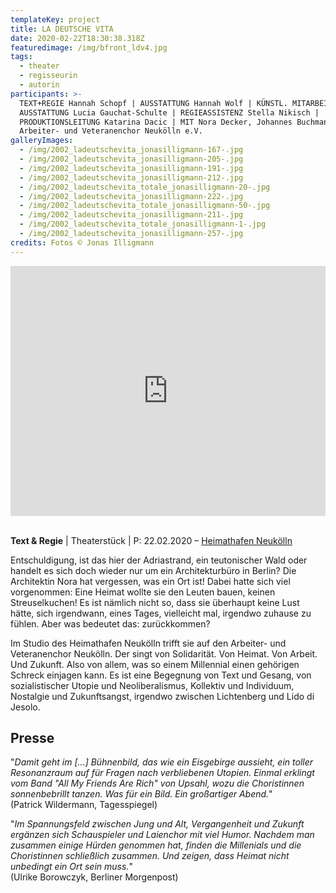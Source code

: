 ```yaml
---
templateKey: project
title: LA DEUTSCHE VITA
date: 2020-02-22T18:30:38.318Z
featuredimage: /img/bfront_ldv4.jpg
tags:
  - theater
  - regisseurin
  - autorin
participants: >-
  TEXT+REGIE Hannah Schopf | AUSSTATTUNG Hannah Wolf | KÜNSTL. MITARBEIT
  AUSSTATTUNG Lucia Gauchat-Schulte | REGIEASSISTENZ Stella Nikisch |
  PRODUKTIONSLEITUNG Katarina Dacic | MIT Nora Decker, Johannes Buchmann,
  Arbeiter- und Veteranenchor Neukölln e.V.
galleryImages:
  - /img/2002_ladeutschevita_jonasilligmann-167-.jpg
  - /img/2002_ladeutschevita_jonasilligmann-205-.jpg
  - /img/2002_ladeutschevita_jonasilligmann-191-.jpg
  - /img/2002_ladeutschevita_jonasilligmann-212-.jpg
  - /img/2002_ladeutschevita_totale_jonasilligmann-20-.jpg
  - /img/2002_ladeutschevita_jonasilligmann-222-.jpg
  - /img/2002_ladeutschevita_totale_jonasilligmann-50-.jpg
  - /img/2002_ladeutschevita_jonasilligmann-211-.jpg
  - /img/2002_ladeutschevita_totale_jonasilligmann-1-.jpg
  - /img/2002_ladeutschevita_jonasilligmann-257-.jpg
credits: Fotos © Jonas Illigmann
---
```

<iframe width="100%" height="400" src="https://www.youtube.com/embed/sAdnBeKf3Y8" frameborder="0" allow="accelerometer; autoplay; encrypted-media; gyroscope; picture-in-picture" allowfullscreen></iframe>

\
**Text & Regie** | Theaterstück | P: 22.02.2020 – [Heimathafen Neukölln](https://heimathafen-neukoelln.de/events/la-deutsche-vita/)

Entschuldigung, ist das hier der Adriastrand, ein teutonischer Wald oder handelt es sich doch wieder nur um ein Architekturbüro in Berlin? Die Architektin Nora hat vergessen, was ein Ort ist! Dabei hatte sich viel vorgenommen: Eine Heimat wollte sie den Leuten bauen, keinen Streuselkuchen! Es ist nämlich nicht so, dass sie überhaupt keine Lust hätte, sich irgendwann, eines Tages, vielleicht mal, irgendwo zuhause zu fühlen. Aber was bedeutet das: zurückkommen? 

Im Studio des Heimathafen Neukölln trifft sie auf den Arbeiter- und Veteranenchor Neukölln. Der singt von Solidarität. Von Heimat. Von Arbeit. Und Zukunft. Also von allem, was so einem Millennial einen gehörigen Schreck einjagen kann. Es ist eine Begegnung von Text und Gesang, von sozialistischer Utopie und Neoliberalismus, Kollektiv und Individuum, Nostalgie und Zukunftsangst, irgendwo zwischen Lichtenberg und Lido di Jesolo.

## Presse

"_Damit geht im \[...] Bühnenbild, das wie ein Eisgebirge aussieht, ein toller Resonanzraum auf für Fragen nach verbliebenen Utopien. Einmal erklingt vom Band "All My Friends Are Rich" von Upsahl, wozu die Choristinnen sonnenbebrillt tanzen. Was für ein Bild. Ein großartiger Abend._" \
(Patrick Wildermann, Tagesspiegel)

"_Im Spannungsfeld zwischen Jung und Alt, Vergangenheit und Zukunft ergänzen sich Schauspieler und Laienchor mit viel Humor. Nachdem man zusammen einige Hürden genommen hat, finden die Millenials und die Choristinnen schließlich zusammen. Und zeigen, dass Heimat nicht unbedingt ein Ort sein muss._"\
(Ulrike Borowczyk, Berliner Morgenpost)
